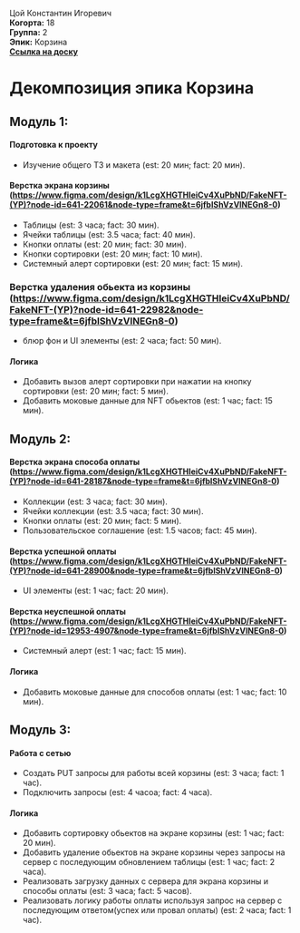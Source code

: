 Цой Константин Игоревич\
<b>Когорта:</b> 18\
<b>Группа:</b> 2\
<b>Эпик:</b> Корзина\
<b>[Ссылка на доску](https://github.com/users/dreamWillAppear/projects/2/views/1)</b>

# Декомпозиция эпика Корзина

## Модуль 1:

#### Подготовка к проекту
- Изучение общего ТЗ и макета (est: 20 мин; fact: 20 мин).

#### Верстка экрана корзины (https://www.figma.com/design/k1LcgXHGTHIeiCv4XuPbND/FakeNFT-(YP)?node-id=641-22061&node-type=frame&t=6jfblShVzVlNEGn8-0)
- Таблицы (est: 3 часа; fact: 30 мин).
- Ячейки таблицы (est: 3.5 часа; fact: 40 мин).
- Кнопки оплаты (est: 20 мин; fact: 30 мин).
- Кнопки сортировки (est: 20 мин; fact: 10 мин).
- Системный алерт сортировки (est: 20 мин; fact: 15 мин).

### Верстка удаления обьекта из корзины (https://www.figma.com/design/k1LcgXHGTHIeiCv4XuPbND/FakeNFT-(YP)?node-id=641-22982&node-type=frame&t=6jfblShVzVlNEGn8-0)
- блюр фон и UI элементы (est: 2 часа; fact: 50 мин). 

#### Логика
- Добавить вызов алерт сортировки при нажатии на кнопку сортировки (est: 20 мин; fact: 5 мин).
- Добавить моковые данные для NFT обьектов (est: 1 час; fact: 15 мин).

## Модуль 2:

#### Верстка экрана способа оплаты (https://www.figma.com/design/k1LcgXHGTHIeiCv4XuPbND/FakeNFT-(YP)?node-id=641-28187&node-type=frame&t=6jfblShVzVlNEGn8-0)
- Коллекции (est: 3 часа; fact: 30 мин).
- Ячейки коллекции (est: 3.5 часа; fact: 30 мин).
- Кнопки оплаты (est: 20 мин; fact: 5 мин).
- Пользовательское соглашение (est: 1.5 часов; fact: 45 мин).

#### Верстка успешной оплаты (https://www.figma.com/design/k1LcgXHGTHIeiCv4XuPbND/FakeNFT-(YP)?node-id=641-28900&node-type=frame&t=6jfblShVzVlNEGn8-0)
- UI элементы (est: 1 час; fact: 20 мин). 

#### Верстка неуспешной оплаты (https://www.figma.com/design/k1LcgXHGTHIeiCv4XuPbND/FakeNFT-(YP)?node-id=12953-4907&node-type=frame&t=6jfblShVzVlNEGn8-0)
- Системный алерт (est: 1 час; fact: 15 мин). 

#### Логика
- Добавить моковые данные для способов оплаты (est: 1 час; fact: 10 мин).

## Модуль 3:
#### Работа с сетью
- Создать PUT запросы для работы всей корзины  (est: 3 часа; fact: 1 час).
- Подключить запросы (est: 4 часоа; fact: 4 часа).

#### Логика
- Добавить сортировку обьектов на экране корзины (est: 1 час; fact: 20 мин).
- Добавить удаление обьектов на экране корзины через запросы на сервер с последующим обновлением таблицы (est: 1 час; fact: 2 часа).
- Реализовать загрузку данных с сервера для экрана корзины и способы оплаты (est: 3 часа; fact: 5 часов).
- Реализовать логику работы оплаты используя запрос на сервер с последующим ответом(успех или провал оплаты) (est: 2 часа; fact: 1 час).
